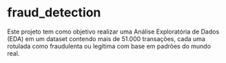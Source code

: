 # fraud_detection
Este projeto tem como objetivo realizar uma Análise Exploratória de Dados (EDA) em um dataset contendo mais de 51.000 transações, cada uma rotulada como fraudulenta ou legítima com base em padrões do mundo real.
